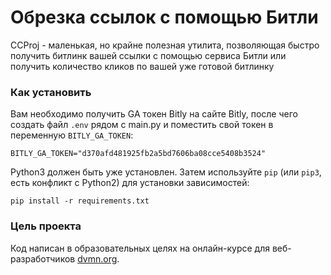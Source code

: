 # Обрезка ссылок с помощью Битли

CCProj - маленькая, но крайне полезная утилита, позволяющая быстро получить битлинк вашей ссылки с помощью сервиса Битли или получить количество кликов по вашей уже готовой битлинку


### Как установить

Вам необходимо получить GA токен Bitly на сайте Bitly, после чего создать файл `.env` рядом с main.py и поместить свой токен в переменную `BITLY_GA_TOKEN`:
```
BITLY_GA_TOKEN="d370afd481925fb2a5bd7606ba08cce5408b3524"
```

Python3 должен быть уже установлен. 
Затем используйте `pip` (или `pip3`, есть конфликт с Python2) для установки зависимостей:
```
pip install -r requirements.txt
```

### Цель проекта

Код написан в образовательных целях на онлайн-курсе для веб-разработчиков [dvmn.org](https://dvmn.org/).